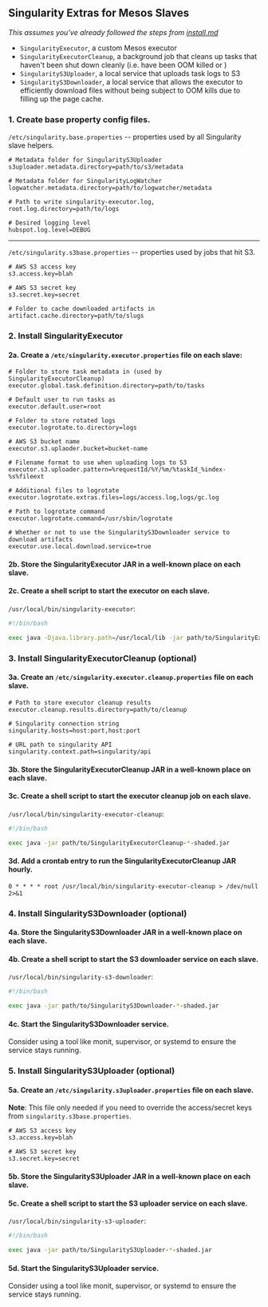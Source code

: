 ## Singularity Extras for Mesos Slaves

*This assumes you've already followed the steps from [install.md](install.md)*

- `SingularityExecutor`, a custom Mesos executor
- `SingularityExecutorCleanup`, a background job that cleans up tasks that haven't been shut down cleanly (i.e. have been OOM killed or )
- `SingularityS3Uploader`, a local service that uploads task logs to S3
- `SingularityS3Downloader`, a local service that allows the executor to efficiently download files without being subject to OOM kills due to filling up the page cache.

### 1. Create base property config files.

`/etc/singularity.base.properties` -- properties used by all Singularity slave helpers.

```
# Metadata folder for SingularityS3Uploader
s3uploader.metadata.directory=path/to/s3/metadata

# Metadata folder for SingularityLogWatcher
logwatcher.metadata.directory=path/to/logwatcher/metadata

# Path to write singularity-executor.log, 
root.log.directory=path/to/logs

# Desired logging level
hubspot.log.level=DEBUG
```

---

`/etc/singularity.s3base.properties` -- properties used by jobs that hit S3.

```
# AWS S3 access key
s3.access.key=blah

# AWS S3 secret key
s3.secret.key=secret

# Folder to cache downloaded artifacts in
artifact.cache.directory=path/to/slugs
```

### 2. Install SingularityExecutor

#### 2a. Create a `/etc/singularity.executor.properties` file on each slave:

```
# Folder to store task metadata in (used by SingularityExecutorCleanup)
executor.global.task.definition.directory=path/to/tasks

# Default user to run tasks as
executor.default.user=root

# Folder to store rotated logs
executor.logrotate.to.directory=logs

# AWS S3 bucket name
executor.s3.uplaoder.bucket=bucket-name

# Filename format to use when uploading logs to S3
executor.s3.uploader.pattern=%requestId/%Y/%m/%taskId_%index-%s%fileext

# Additional files to logrotate
executor.logrotate.extras.files=logs/access.log,logs/gc.log

# Path to logrotate command
executor.logrotate.command=/usr/sbin/logrotate

# Whether or not to use the SingularityS3Downloader service to download artifacts
executor.use.local.download.service=true
```

#### 2b. Store the SingularityExecutor JAR in a well-known place on each slave.

#### 2c. Create a shell script to start the executor on each slave.

`/usr/local/bin/singularity-executor`:

```bash
#!/bin/bash

exec java -Djava.library.path=/usr/local/lib -jar path/to/SingularityExecutor-*-shaded.jar
```

### 3. Install SingularityExecutorCleanup (optional)

#### 3a. Create an `/etc/singularity.executor.cleanup.properties` file on each slave.

```
# Path to store executor cleanup results
executor.cleanup.results.directory=path/to/cleanup

# Singularity connection string
singularity.hosts=host:port,host:port

# URL path to singularity API
singularity.context.path=singularity/api
```

#### 3b. Store the SingularityExecutorCleanup JAR in a well-known place on each slave.

#### 3c. Create a shell script to start the executor cleanup job on each slave.

`/usr/local/bin/singularity-executor-cleanup`:

```bash
#!/bin/bash

exec java -jar path/to/SingularityExecutorCleanup-*-shaded.jar
```

#### 3d. Add a crontab entry to run the SingularityExecutorCleanup JAR hourly.

```
0 * * * * root /usr/local/bin/singularity-executor-cleanup > /dev/null 2>&1
```

### 4. Install SingularityS3Downloader (optional)

#### 4a. Store the SingularityS3Downloader JAR in a well-known place on each slave.

#### 4b. Create a shell script to start the S3 downloader service on each slave.

`/usr/local/bin/singularity-s3-downloader`:

```bash
#!/bin/bash

exec java -jar path/to/SingularityS3Downloader-*-shaded.jar
```

#### 4c. Start the SingularityS3Downloader service.

Consider using a tool like monit, supervisor, or systemd to ensure the service stays running.

### 5. Install SingularityS3Uploader (optional)

#### 5a. Create an `/etc/singularity.s3uploader.properties` file on each slave.

**Note**: This file only needed if you need to override the access/secret keys from `singularity.s3base.properties`.

```
# AWS S3 access key
s3.access.key=blah

# AWS S3 secret key
s3.secret.key=secret
```

#### 5b. Store the SingularityS3Uploader JAR in a well-known place on each slave.

#### 5c. Create a shell script to start the S3 uploader service on each slave.

`/usr/local/bin/singularity-s3-uploader`:

```bash
#!/bin/bash

exec java -jar path/to/SingularityS3Uploader-*-shaded.jar
```

#### 5d. Start the SingularityS3Uploader service.

Consider using a tool like monit, supervisor, or systemd to ensure the service stays running.
